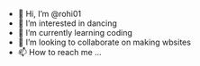 - 👋 Hi, I’m @rohi01
- 👀 I’m interested in dancing
- 🌱 I’m currently learning coding
- 💞️ I’m looking to collaborate on making wbsites
- 📫 How to reach me ...

<!---
rohi01/rohi01 is a ✨ special ✨ repository because its `README.md` (this file) appears on your GitHub profile.
You can click the Preview link to take a look at your changes.
--->
